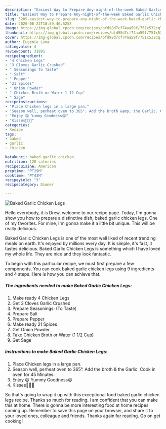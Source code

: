 ```yaml
---
description: "Easiest Way to Prepare Any-night-of-the-week Baked Garlic Chicken Legs"
title: "Easiest Way to Prepare Any-night-of-the-week Baked Garlic Chicken Legs"
slug: 5209-easiest-way-to-prepare-any-night-of-the-week-baked-garlic-chicken-legs
date: 2020-08-22T18:59:46.525Z
image: https://img-global.cpcdn.com/recipes/bfd98d7cf74aa59f/751x532cq70/baked-garlic-chicken-legs-recipe-main-photo.jpg
thumbnail: https://img-global.cpcdn.com/recipes/bfd98d7cf74aa59f/751x532cq70/baked-garlic-chicken-legs-recipe-main-photo.jpg
cover: https://img-global.cpcdn.com/recipes/bfd98d7cf74aa59f/751x532cq70/baked-garlic-chicken-legs-recipe-main-photo.jpg
author: Eugenia Luna
ratingvalue: 4
reviewcount: 31891
recipeingredient:
- "4 Chicken Legs"
- "3 Cloves Garlic Crushed"
- " Seasonings To Taste"
- " Salt"
- " Pepper"
- "21 Spices"
- " Onion Powder"
- " Chicken Broth or Water 1 12 Cup"
- " Sage"
recipeinstructions:
- "Place Chicken legs in a large pan."
- "Season well, perheat oven to 365°. Add the broth &amp; the Garlic. Cook in oven for 45 Minutes."
- "Enjoy 😋 Yummy Goodness😋"
- "Kisses💋💋💋"
categories:
- Recipe
tags:
- baked
- garlic
- chicken

katakunci: baked garlic chicken 
nutrition: 128 calories
recipecuisine: American
preptime: "PT19M"
cooktime: "PT43M"
recipeyield: "3"
recipecategory: Dinner

---
```



![Baked Garlic Chicken Legs](https://img-global.cpcdn.com/recipes/bfd98d7cf74aa59f/751x532cq70/baked-garlic-chicken-legs-recipe-main-photo.jpg)

Hello everybody, it is Drew, welcome to our recipe page. Today, I'm gonna show you how to prepare a distinctive dish, baked garlic chicken legs. One of my favorites. For mine, I'm gonna make it a little bit unique. This will be really delicious.

Baked Garlic Chicken Legs is one of the most well liked of recent trending meals on earth. It's enjoyed by millions every day. It is simple, it's fast, it tastes delicious. Baked Garlic Chicken Legs is something which I have loved my whole life. They are nice and they look fantastic.




To begin with this particular recipe, we must first prepare a few components. You can cook baked garlic chicken legs using 9 ingredients and 4 steps. Here is how you can achieve that.

<!--inarticleads1-->

##### The ingredients needed to make Baked Garlic Chicken Legs:

1. Make ready 4 Chicken Legs
1. Get 3 Cloves Garlic Crushed
1. Prepare  Seasonings: (To Taste)
1. Prepare  Salt
1. Prepare  Pepper
1. Make ready 21 Spices
1. Get  Onion Powder
1. Take  Chicken Broth or Water (1 1/2 Cup)
1. Get  Sage




<!--inarticleads2-->

##### Instructions to make Baked Garlic Chicken Legs:

1. Place Chicken legs in a large pan.
1. Season well, perheat oven to 365°. Add the broth &amp; the Garlic. Cook in oven for 45 Minutes.
1. Enjoy 😋 Yummy Goodness😋
1. Kisses💋💋💋




So that's going to wrap it up with this exceptional food baked garlic chicken legs recipe. Thanks so much for reading. I am confident that you can make this at home. There is gonna be more interesting food at home recipes coming up. Remember to save this page on your browser, and share it to your loved ones, colleague and friends. Thanks again for reading. Go on get cooking!
